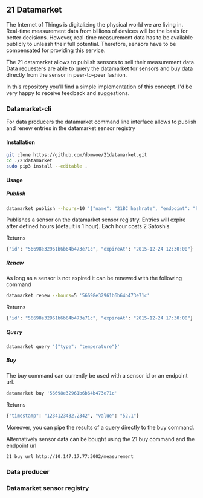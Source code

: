 ## 21 Datamarket

The Internet of Things is digitalizing the physical world we are living in. Real-time measurement data from billions of devices will be the basis for better decisions. However, real-time measurement data has to be available publicly to unleash their full potential. Therefore, sensors have to be compensated for providing this service.

The 21 datamarket allows to publish sensors to sell their measurement data. Data requesters are able to query the datamarket for sensors and buy data directly from the sensor in peer-to-peer fashion.

In this repository you'll find a simple implementation of this concept. I'd be very happy to receive feedback and suggestions. 


### Datamarket-cli

For data producers the datamarket command line interface allows to publish and renew entries in the datamarket sensor registry

#### Installation

```bash
git clone https://github.com/domwoe/21datamarket.git
cd ./21datamarket
sudo pip3 install --editable .
```

#### Usage

##### Publish
```bash
datamarket publish --hours=10 '{"name": "21BC hashrate", "endpoint": "http://10.147.17.77:3002/measurement", "datatype": "float", "type":"hashrate", "unit": "GH/s", "price":2 }'
```
Publishes a sensor on the datamarket sensor registry. Entries will expire after defined hours (default is 1 hour). Each hour costs 2 Satoshis.

Returns
```bash
{"id": "56698e32961b6b64b473e71c", "expireAt": "2015-12-24 12:30:00"}
```
##### Renew

As long as a sensor is not expired it can be renewed with the following command
```bash
datamarket renew --hours=5 '56698e32961b6b64b473e71c'
```

Returns
```bash
{"id": "56698e32961b6b64b473e71c", "expireAt": "2015-12-24 17:30:00"}
```

##### Query

```bash
datamarket query '{"type": "temperature"}'
```
##### Buy

The buy command can currently be used with a sensor id or an endpoint url.
```bash
datamarket buy '56698e32961b6b64b473e71c'
```
Returns
```bash
{"timestamp": "1234123432.2342", "value": "52.1"}
```
Moreover, you can pipe the results of a query directly to the buy command.

Alternatively sensor data can be bought using the 21 buy command and the endpoint url
```bash
21 buy url http://10.147.17.77:3002/measurement
```

### Data producer


### Datamarket sensor registry


